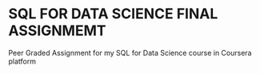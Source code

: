 # SQL FOR DATA SCIENCE FINAL ASSIGNMEMT
 Peer Graded Assignment for my SQL for Data Science course in Coursera platform
